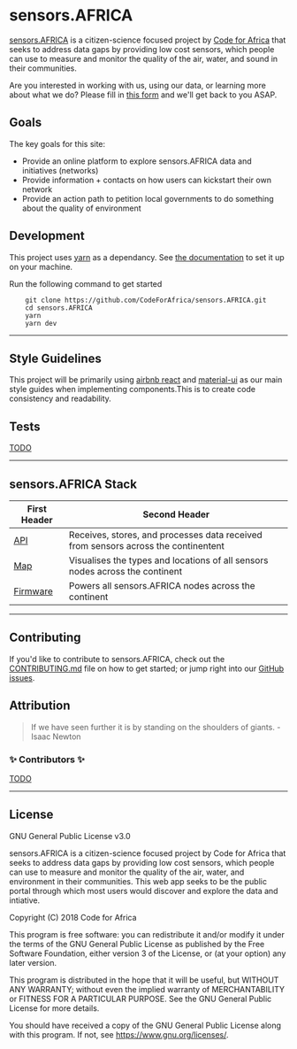 # sensors.AFRICA

[sensors.AFRICA](https://sensors.africa/) is a citizen-science focused project by [Code for Africa](https://twitter.com/Code4Africa/) that seeks to address data gaps by providing low cost sensors, which people can use to measure and monitor the quality of the air, water, and sound in their communities.

Are you interested in working with us, using our data, or learning more about what we do? Please fill in [this form](https://goo.gl/forms/4yc0iu2hUH8iSg4v2) and we'll get back to you ASAP.

## Goals

The key goals for this site:

- Provide an online platform to explore sensors.AFRICA data and initiatives (networks)
- Provide information + contacts on how users can kickstart their own network
- Provide an action path to petition local governments to do something about the quality of environment

## Development

This project uses [yarn](https://yarnpkg.com/lang/en/) as a dependancy. See [the documentation](https://yarnpkg.com/lang/en/) to set it up on your machine.

Run the following command to get started

```shell
    git clone https://github.com/CodeForAfrica/sensors.AFRICA.git
    cd sensors.AFRICA
    yarn
    yarn dev
```

---

## Style Guidelines

This project will be primarily using [airbnb react](https://github.com/airbnb/javascript/tree/master/react) and [material-ui](https://material-ui.com/) as our main style guides when implementing components.This is to create code consistency and readability.

## Tests

[TODO](https://github.com/facebook/create-react-app/blob/master/packages/react-scripts/template/README.md#running-tests)

---

## sensors.AFRICA Stack

First Header  | Second Header
------------- | -------------
[API](https://github.com/CodeForAfricaLabs/sensors.AFRICA-api)  | Receives, stores, and processes data received from sensors across the continentent
[Map](https://github.com/CodeForAfrica/sensors.AFRICA-AQ-map-v2) | Visualises the types and locations of all sensors nodes across the continent
[Firmware](https://github.com/CodeForAfrica/sensors.AFRICA-AQ-sensors-software) | Powers all sensors.AFRICA nodes across the continent

---

## Contributing

If you'd like to contribute to sensors.AFRICA, check out the [CONTRIBUTING.md](./CONTRIBUTING.md) file on how to get started; or jump right into our [GitHub issues](issues).

## Attribution

> If we have seen further it is by standing on the shoulders of giants. - Isaac Newton

### ✨ Contributors ✨

[TODO](https://www.npmjs.com/package/all-contributors-cli)

---

## License

GNU General Public License v3.0

sensors.AFRICA is a citizen-science focused project by Code for Africa that seeks to address data gaps by providing low cost sensors, which people can use to measure and monitor the quality of the air, water, and environment in their communities. This web app seeks to be the public portal through which most users would discover and explore the data and intiative.

Copyright (C) 2018 Code for Africa

This program is free software: you can redistribute it and/or modify
it under the terms of the GNU General Public License as published by
the Free Software Foundation, either version 3 of the License, or
(at your option) any later version.

This program is distributed in the hope that it will be useful,
but WITHOUT ANY WARRANTY; without even the implied warranty of
MERCHANTABILITY or FITNESS FOR A PARTICULAR PURPOSE. See the
GNU General Public License for more details.

You should have received a copy of the GNU General Public License
along with this program. If not, see <https://www.gnu.org/licenses/>.
